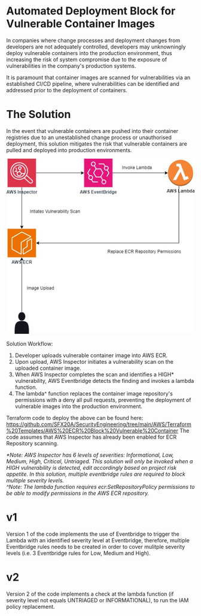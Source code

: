 # Automated Deployment Block for Vulnerable Container Images

In companies where change processes and deployment changes from developers are not adequately controlled, developers may unknowningly deploy vulnerable containers into the production environment, thus increasing the risk of system compromise due to the exposure of vulnerabilities in the company's production systems.

It is paramount that container images are scanned for vulnerabilities via an established CI/CD pipeline, where vulnerabilities can be identified and addressed prior to the deployment of containers. 


# The Solution
In the event that vulnerable containers are pushed into their container registries due to an unestablished change process or unauthorised deployment, this solution mitigates the risk that vulnerable containers are pulled and deployed into production environments.

<img src="https://github.com/SFX20A/SecurityEngineering/blob/main/Mini%20Projects/Automated%20Deployment%20Block%20for%20Vulnerable%20Container%20Images%20(AWS)/images/Architecture.jpg" />

Solution Workflow:
1. Developer uploads vulnerable container image into AWS ECR.
2. Upon upload, AWS Inspector initiates a vulnerability scan on the uploaded container image.
3. When AWS Inspector completes the scan and identifies a HIGH* vulnerability, AWS Eventbridge detects the finding and invokes a lambda function.
4. The lambda^ function replaces the container image repository's permissions with a deny all pull requests, preventing the deployment of vulnerable images into the production environment.

Terraform code to deploy the above can be found here: https://github.com/SFX20A/SecurityEngineering/tree/main/AWS/Terraform%20Templates/AWS%20ECR%20Block%20Vulnerable%20Container
The code assumes that AWS Inspector has already been enabled for ECR Repository scanning.

<i>*Note: AWS Inspector has 6 levels of severities: Informational, Low, Medium, High, Critical, Untriaged. This solution will only be invoked when a HIGH vulnerability is detected, edit accordingly based on project risk appetite. In this solution, multiple eventbridge rules are required to block multiple severity levels. </i>
<br><i>^Note: The lambda function requires ecr:SetRepositoryPolicy permissions to be able to modify permissions in the AWS ECR repository.</i>

# v1
Version 1 of the code implements the use of Eventbridge to trigger the Lambda with an identified severity level at Eventbridge, therefore, multiple Eventbridge rules needs to be created in order to cover mulitple severity levels  (i.e. 3 Eventbridge rules for Low, Medium and High).

# v2
Version 2 of the code implements a check at the lambda function (if severity level not equals UNTRIAGED or INFORMATIONAL), to run the IAM policy replacement. 

